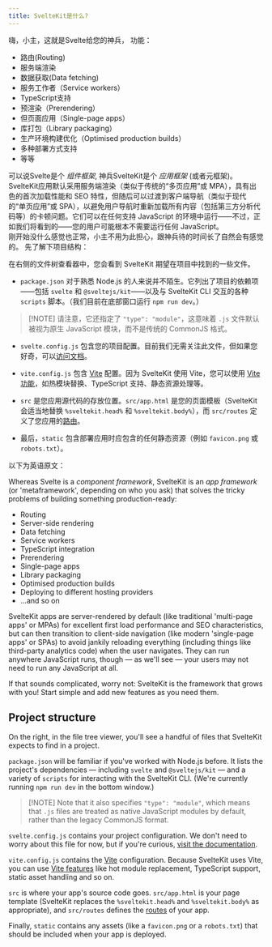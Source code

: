 ```yaml
---
title: SvelteKit是什么?
---
```


嗨，小主，这就是Svelte给您的神兵， 功能：
- 路由(Routing)
- 服务端渲染
- 数据获取(Data fetching)
- 服务工作者（Service workers）
- TypeScript支持
- 预渲染（Prerendering）
- 但页面应用（Single-page apps）
- 库打包（Library packaging）
- 生产环境构建优化（Optimised production builds）
- 多种部署方式支持
- 等等

可以说Svelte是个 _组件框架_, 神兵SvelteKit是个 _应用框架_ (或者元框架)。   
SvelteKit应用默认采用服务端渲染（类似于传统的“多页应用”或 MPA），具有出色的首次加载性能和 SEO 特性，但随后可以过渡到客户端导航（类似于现代的“单页应用”或 SPA），以避免用户导航时重新加载所有内容（包括第三方分析代码等）的卡顿问题。它们可以在任何支持 JavaScript 的环境中运行——不过，正如我们将看到的——您的用户可能根本不需要运行任何 JavaScript。    
刚开始没什么感觉也正常，小主不用为此担心，跟神兵待的时间长了自然会有感觉的。
先了解下项目结构：   

在右侧的文件树查看器中，您会看到 SvelteKit 期望在项目中找到的一些文件。

- `package.json` 对于熟悉 Node.js 的人来说并不陌生。它列出了项目的依赖项——包括 `svelte` 和 `@sveltejs/kit`——以及与 SvelteKit CLI 交互的各种 `scripts` 脚本。（我们目前在底部窗口运行 `npm run dev`。）

> [!NOTE] 请注意，它还指定了 `"type": "module"`，这意味着 `.js` 文件默认被视为原生 JavaScript 模块，而不是传统的 CommonJS 格式。

- `svelte.config.js` 包含您的项目配置。目前我们无需关注此文件，但如果您好奇，可以[访问文档](/docs/kit/configuration)。

- `vite.config.js` 包含 [Vite](https://vitejs.dev/) 配置。因为 SvelteKit 使用 Vite，您可以使用 [Vite 功能](https://vitejs.dev/guide/features.html)，如热模块替换、TypeScript 支持、静态资源处理等。

- `src` 是您应用源代码的存放位置。`src/app.html` 是您的页面模板（SvelteKit 会适当地替换 `%sveltekit.head%` 和 `%sveltekit.body%`），而 `src/routes` 定义了您应用的[路由](/tutorial/kit/pages)。

- 最后，`static` 包含部署应用时应包含的任何静态资源（例如 `favicon.png` 或 `robots.txt`）。

以下为英语原文：    

Whereas Svelte is a _component framework_, SvelteKit is an _app framework_ (or 'metaframework', depending on who you ask) that solves the tricky problems of building something production-ready:

- Routing
- Server-side rendering
- Data fetching
- Service workers
- TypeScript integration
- Prerendering
- Single-page apps
- Library packaging
- Optimised production builds
- Deploying to different hosting providers
- ...and so on

SvelteKit apps are server-rendered by default (like traditional 'multi-page apps' or MPAs) for excellent first load performance and SEO characteristics, but can then transition to client-side navigation (like modern 'single-page apps' or SPAs) to avoid jankily reloading everything (including things like third-party analytics code) when the user navigates. They can run anywhere JavaScript runs, though — as we'll see — your users may not need to run any JavaScript at all.

If that sounds complicated, worry not: SvelteKit is the framework that grows with you! Start simple and add new features as you need them.

## Project structure

On the right, in the file tree viewer, you'll see a handful of files that SvelteKit expects to find in a project.

`package.json` will be familiar if you've worked with Node.js before. It lists the project's dependencies — including `svelte` and `@sveltejs/kit` — and a variety of `scripts` for interacting with the SvelteKit CLI. (We're currently running `npm run dev` in the bottom window.)

> [!NOTE] Note that it also specifies `"type": "module"`, which means that `.js` files are treated as native JavaScript modules by default, rather than the legacy CommonJS format.

`svelte.config.js` contains your project configuration. We don't need to worry about this file for now, but if you're curious, [visit the documentation](/docs/kit/configuration).

`vite.config.js` contains the [Vite](https://vitejs.dev/) configuration. Because SvelteKit uses Vite, you can use [Vite features](https://vitejs.dev/guide/features.html) like hot module replacement, TypeScript support, static asset handling and so on.

`src` is where your app's source code goes. `src/app.html` is your page template (SvelteKit replaces the `%sveltekit.head%` and `%sveltekit.body%` as appropriate), and `src/routes` defines the [routes](/tutorial/kit/pages) of your app.

Finally, `static` contains any assets (like a `favicon.png` or a `robots.txt`) that should be included when your app is deployed.
